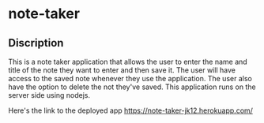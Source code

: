 # note-taker

## Discription
This is a note taker application that allows the user to enter the name and title of the note they want to enter and then save it. The user will have access to the saved note whenever they use the application. The user also have the option to delete the not they've saved. 
This application runs on the server side using nodejs.

Here's the link to the deployed app https://note-taker-jk12.herokuapp.com/